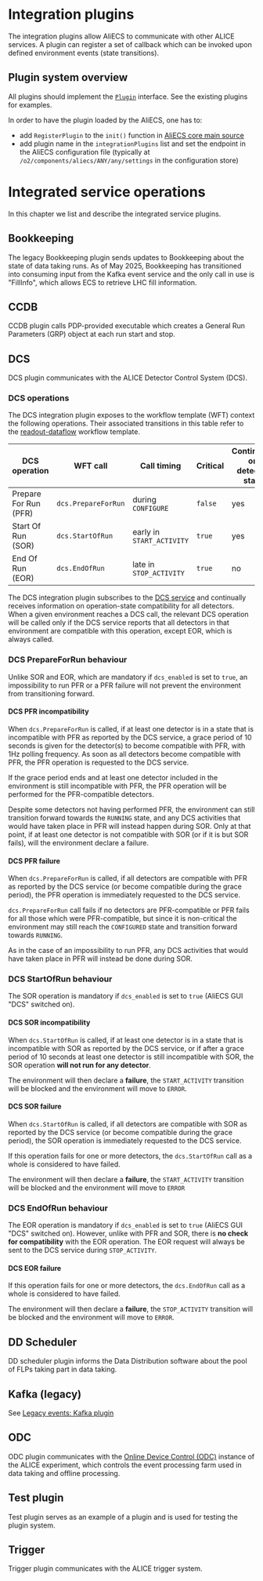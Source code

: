 # Integration plugins

The integration plugins allow AliECS to communicate with other ALICE services.
A plugin can register a set of callback which can be invoked upon defined environment events (state transitions).

## Plugin system overview

All plugins should implement the [`Plugin`](https://github.com/AliceO2Group/Control/blob/master/core/integration/plugin.go) interface.
See the existing plugins for examples.

In order to have the plugin loaded by the AliECS, one has to:

- add `RegisterPlugin` to the `init()` function in [AliECS core main source](https://github.com/AliceO2Group/Control/blob/master/cmd/o2-aliecs-core/main.go)
- add plugin name in the `integrationPlugins` list and set the endpoint in the AliECS configuration file (typically at `/o2/components/aliecs/ANY/any/settings` in the configuration store)

# Integrated service operations

In this chapter we list and describe the integrated service plugins.

## Bookkeeping

The legacy Bookkeeping plugin sends updates to Bookkeeping about the state of data taking runs.
As of May 2025, Bookkeeping has transitioned into consuming input from the Kafka event service and the only call in use is "FillInfo", which allows ECS to retrieve LHC fill information.

## CCDB

CCDB plugin calls PDP-provided executable which creates a General Run Parameters (GRP) object at each run start and stop.

## DCS

DCS plugin communicates with the ALICE Detector Control System (DCS).

### DCS operations

The DCS integration plugin exposes to the workflow template (WFT) context the
following operations. Their associated transitions in this table refer
to the [readout-dataflow](https://github.com/AliceO2Group/ControlWorkflows/blob/master/workflows/readout-dataflow.yaml) workflow template.

| **DCS operation**     | **WFT call**        | **Call timing** | **Critical** | **Contingent on detector state** | 
|-----------------------|---------------------|---------------------------|--------------|----------------------------------|
| Prepare For Run (PFR) | `dcs.PrepareForRun` | during `CONFIGURE`        | `false`      | yes                              |
| Start Of Run (SOR)    | `dcs.StartOfRun`    | early in `START_ACTIVITY` | `true`       | yes                              |
| End Of Run (EOR)      | `dcs.EndOfRun`      | late in `STOP_ACTIVITY`   | `true`       | no                               |

The DCS integration plugin subscribes to the [DCS service](https://github.com/AliceO2Group/Control/blob/master/core/integration/dcs/protos/dcs.proto) and continually
receives information on operation-state compatibility for all
detectors.
When a given environment reaches a DCS call, the relevant DCS operation
will be called only if the DCS service reports that all detectors in that
environment are compatible with this operation, except EOR, which is
always called.

### DCS PrepareForRun behaviour

Unlike SOR and EOR, which are mandatory if `dcs_enabled` is set to `true`,
an impossibility to run PFR or a PFR failure will not prevent the
environment from transitioning forward.

#### DCS PFR incompatibility

When `dcs.PrepareForRun` is called, if at least one detector is in a
state that is incompatible with PFR as reported by the DCS service,
a grace period of 10 seconds is given for the detector(s) to become
compatible with PFR, with 1Hz polling frequency. As soon as all
detectors become compatible with PFR, the PFR operation is requested
to the DCS service.

If the grace period ends and at least one detector
included in the environment is still incompatible with PFR, the PFR
operation will be performed for the PFR-compatible detectors.

Despite some detectors not having performed PFR, the environment
can still transition forward towards the `RUNNING` state, and any DCS
activities that would have taken place in PFR will instead happen
during SOR. Only at that point, if at least one detector is not
compatible with SOR (or if it is but SOR fails), will the environment
declare a failure.

#### DCS PFR failure

When `dcs.PrepareForRun` is called, if all detectors are compatible
with PFR as reported by the DCS service (or become compatible during
the grace period), the PFR operation is immediately requested to the
DCS service.

`dcs.PrepareForRun` call fails if no detectors are PFR-compatible
or PFR fails for all those which were PFR-compatible,
but since it is non-critical the environment may still reach the
`CONFIGURED` state and transition forward towards `RUNNING`.

As in the case of an impossibility to run PFR, any DCS activities that
would have taken place in PFR will instead be done during SOR.

### DCS StartOfRun behaviour

The SOR operation is mandatory if `dcs_enabled` is set to `true`
(AliECS GUI "DCS" switched on).

#### DCS SOR incompatibility

When `dcs.StartOfRun` is called, if at least one detector is in a
state that is incompatible with SOR as reported by the DCS service,
or if after a grace period of 10 seconds at least one detector is
still incompatible with SOR, the SOR operation **will not run for any
detector**.

The environment will then declare a **failure**, the
`START_ACTIVITY` transition will be blocked and the environment
will move to `ERROR`.

#### DCS SOR failure

When `dcs.StartOfRun` is called, if all detectors are compatible
with SOR as reported by the DCS service (or become compatible during
the grace period), the SOR operation is immediately requested to the
DCS service.

If this operation fails for one or more detectors, the
`dcs.StartOfRun` call as a whole is considered to have failed.

The environment will then declare a **failure**, the
`START_ACTIVITY` transition will be blocked and the environment
will move to `ERROR`

### DCS EndOfRun behaviour

The EOR operation is mandatory if `dcs_enabled` is set to `true`
(AliECS GUI "DCS" switched on). However, unlike with PFR and SOR, there
is **no check for compatibility** with the EOR operation. The EOR
request will always be sent to the DCS service during `STOP_ACTIVITY`.

#### DCS EOR failure

If this operation fails for one or more detectors, the
`dcs.EndOfRun` call as a whole is considered to have failed.

The environment will then declare a **failure**, the
`STOP_ACTIVITY` transition will be blocked and the environment
will move to `ERROR`.

## DD Scheduler

DD scheduler plugin informs the Data Distribution software about the pool of FLPs taking part in data taking.

## Kafka (legacy)

See [Legacy events: Kafka plugin](/docs/kafka.md#legacy-events-kafka-plugin)

## ODC

ODC plugin communicates with the [Online Device Control (ODC)](https://github.com/FairRootGroup/ODC) instance of the ALICE experiment, which controls the event processing farm used in data taking and offline processing.

## Test plugin

Test plugin serves as an example of a plugin and is used for testing the plugin system.

## Trigger

Trigger plugin communicates with the ALICE trigger system.
